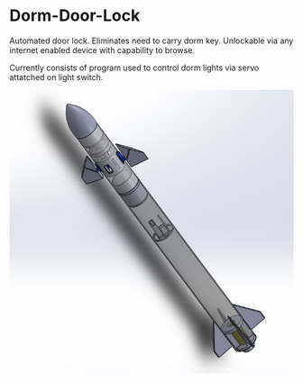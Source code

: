 # Dorm-Door-Lock
Automated door lock. Eliminates need to carry dorm key. Unlockable via any internet enabled device with capability to browse.

Currently consists of program used to control dorm lights via servo attatched on light switch.

![DormLockApp](https://github.com/nchennoju/Ardu-Rocket/blob/master/rocketCADMark1.jpg)

